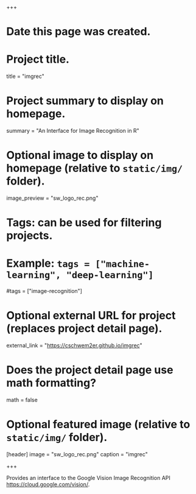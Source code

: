 +++
# Date this page was created.

# Project title.
title = "imgrec"

# Project summary to display on homepage.
summary = "An Interface for Image Recognition in R"

# Optional image to display on homepage (relative to `static/img/` folder).
image_preview = "sw_logo_rec.png"

# Tags: can be used for filtering projects.
# Example: `tags = ["machine-learning", "deep-learning"]`
#tags = ["image-recognition"]

# Optional external URL for project (replaces project detail page).
external_link = "https://cschwem2er.github.io/imgrec"

# Does the project detail page use math formatting?
math = false

# Optional featured image (relative to `static/img/` folder).
[header]
image = "sw_logo_rec.png"
caption = "imgrec"

+++

Provides an interface to the Google Vision Image Recognition API <https://cloud.google.com/vision/>.
